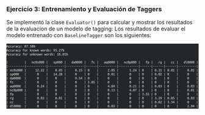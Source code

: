 ### Ejercicio 3: Entrenamiento y Evaluación de Taggers

Se implementó la clase `Evaluator()` para calcular y mostrar los resultados de la evaluacion de un modelo de tagging:
Los resultados de evaluar el modelo entrenado con `BaselineTagger` son los siguientes:

![Screenshot](eval_baseline.png)
